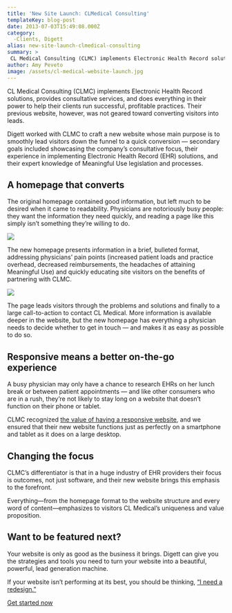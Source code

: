 ```yaml
---
title: 'New Site Launch: CLMedical Consulting'
templateKey: blog-post
date: 2013-07-03T15:49:08.000Z
category: 
  -Clients, Digett
alias: new-site-launch-clmedical-consulting
summary: > 
 CL Medical Consulting (CLMC) implements Electronic Health Record solutions, provides consultative services, and does everything in their power to help their clients run successful, profitable practices. Their previous website, however, was not geared toward converting visitors into leads.
author: Amy Peveto
image: /assets/cl-medical-website-launch.jpg
---
```


CL Medical Consulting (CLMC) implements Electronic Health Record solutions, provides consultative services, and does everything in their power to help their clients run successful, profitable practices. Their previous website, however, was not geared toward converting visitors into leads.

Digett worked with CLMC to craft a new website whose main purpose is to smoothly lead visitors down the funnel to a quick conversion — secondary goals included showcasing the company’s consultative focus, their experience in implementing Electronic Health Record (EHR) solutions, and their expert knowledge of Meaningful Use legislation and processes.

A homepage that converts
------------------------

The original homepage contained good information, but left much to be desired when it came to readability. Physicians are notoriously busy people: they want the information they need quickly, and reading a page like this simply isn’t something they’re willing to do. 

![](/assets/clmedical-legacy-homepage.jpg)

The new homepage presents information in a brief, bulleted format, addressing physicians’ pain points (increased patient loads and practice overhead, decreased reimbursements, the headaches of attaining Meaningful Use) and quickly educating site visitors on the benefits of partnering with CLMC.

![](/assets/cl-medical-new-homepage.jpg)

The page leads visitors through the problems and solutions and finally to a large call-to-action to contact CL Medical. More information is available deeper in the website, but the new homepage has everything a physician needs to decide whether to get in touch — and makes it as easy as possible to do so.

Responsive means a better on-the-go experience
----------------------------------------------

A busy physician may only have a chance to research EHRs on her lunch break or between patient appointments — and like other consumers who are in a rush, they’re not likely to stay long on a website that doesn’t function on their phone or tablet.

CLMC recognized [the value of having a responsive website](/blog/02/13/2013/why-should-my-company-consider-responsive-design-my-mobile-website), and we ensured that their new website functions just as perfectly on a smartphone and tablet as it does on a large desktop.

Changing the focus
------------------

CLMC’s differentiator is that in a huge industry of EHR providers their focus is outcomes, not just software, and their new website brings this emphasis to the forefront.

Everything—from the homepage format to the website structure and every word of content—emphasizes to visitors CL Medical’s uniqueness and value proposition.

Want to be featured next?
-------------------------

Your website is only as good as the business it brings. Digett can give you the strategies and tools you need to turn your website into a beautiful, powerful, lead generation machine.

If your website isn’t performing at its best, you should be thinking, [“I need a redesign.”](/we-redesign-bad-websites)

[Get started now](/we-redesign-bad-websites)